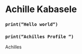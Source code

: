 # Achille Kabasele

### ```print(“Hello world“)```

### ```print(“Achilles Profile “)```

Achilles

